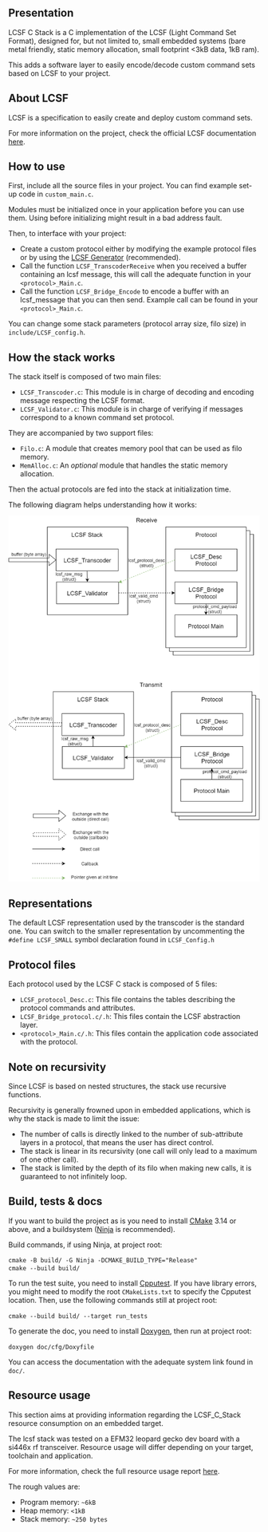 ## Presentation

LCSF C Stack is a C implementation of the LCSF (Light Command Set Format), designed for, but not limited to, small embedded systems (bare metal friendly, static memory allocation, small footprint <3kB data, 1kB ram).

This adds a software layer to easily encode/decode custom command sets based on LCSF to your project.

## About LCSF

LCSF is a specification to easily create and deploy custom command sets.

For more information on the project, check the official LCSF documentation [here](https://jean-roland.github.io/LCSF_Doc/).

## How to use
First, include all the source files in your project. You can find example set-up code in `custom_main.c`.

Modules must be initialized once in your application before you can use them. Using before initializing might result in a bad address fault.

Then, to interface with your project:
* Create a custom protocol either by modifying the example protocol files or by using the [LCSF Generator](https://github.com/jean-roland/LCSF_Generator) (recommended).
* Call the function `LCSF_TranscoderReceive` when you received a buffer containing an lcsf message, this will call the adequate function in your `<protocol>_Main.c`.
* Call the function `LCSF_Bridge_Encode` to encode a buffer with an lcsf_message that you can then send. Example call can be found in your `<protocol>_Main.c`.

You can change some stack parameters (protocol array size, filo size) in `include/LCSF_config.h`.

## How the stack works

The stack itself is composed of two main files:
* `LCSF_Transcoder.c`: This module is in charge of decoding and encoding message respecting the LCSF format.
* `LCSF_Validator.c`: This module is in charge of verifying if messages correspond to a known command set protocol.

They are accompanied by two support files:
* `Filo.c`: A module that creates memory pool that can be used as filo memory.
* `MemAlloc.c`: An _optional_ module that handles the static memory allocation.

Then the actual protocols are fed into the stack at initialization time.

The following diagram helps understanding how it works:

![LCSF C Stack](./Doc/img/Stack.png)

## Representations

The default LCSF representation used by the transcoder is the standard one. You can switch to the smaller representation by uncommenting the `#define LCSF_SMALL` symbol declaration found in `LCSF_Config.h`

## Protocol files

Each protocol used by the LCSF C stack is composed of 5 files:
* `LCSF_protocol_Desc.c`: This file contains the tables describing the protocol commands and attributes.
* `LCSF_Bridge_protocol.c/.h`: This files contain the LCSF abstraction layer.
* `<protocol>_Main.c/.h`: This files contain the application code associated with the protocol.

## Note on recursivity

Since LCSF is based on nested structures, the stack use recursive functions.

Recursivity is generally frowned upon in embedded applications, which is why the stack is made to limit the issue:
* The number of calls is directly linked to the number of sub-attribute layers in a protocol, that means the user has direct control.
* The stack is linear in its recursivity (one call will only lead to a maximum of one other call).
* The stack is limited by the depth of its filo when making new calls, it is guaranteed to not infinitely loop.

## Build, tests & docs

If you want to build the project as is you need to install [CMake](https://cmake.org/) 3.14 or above, and a buildsystem ([Ninja](https://ninja-build.org/) is recommended).

Build commands, if using Ninja, at project root:
 ```
 cmake -B build/ -G Ninja -DCMAKE_BUILD_TYPE="Release"
 cmake --build build/
 ```

To run the test suite, you need to install [Cpputest](http://cpputest.github.io/). If you have library errors, you might need to modify the root `CMakeLists.txt` to specify the Cpputest location.
Then, use the following commands still at project root:

`cmake --build build/ --target run_tests`

To generate the doc, you need to install [Doxygen](https://www.doxygen.nl/), then run at project root:

`doxygen doc/cfg/Doxyfile`

You can access the documentation with the adequate system link found in `doc/`.

## Resource usage

This section aims at providing information regarding the LCSF_C_Stack resource consumption on an embedded target.

The lcsf stack was tested on a EFM32 leopard gecko dev board with a si446x rf transceiver. Resource usage will differ depending on your target, toolchain and application.

For more information, check the full resource usage report [here](./Resource_usage.md).

The rough values are:
* Program memory: `~6kB`
* Heap memory: `<1kB`
* Stack memory: `~250 bytes`
